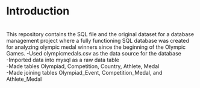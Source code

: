 <h1>Introduction</h1> <br />
This repository contains the SQL file and the original dataset for a database management project where a fully functioning SQL database was created for analyzing olympic medal winners since the beginning of the Olympic Games.
-Used olympicmedals.csv as the data source for the database <br />
-Imported data into mysql as a raw data table <br />
-Made tables Olympiad, Competition, Country, Athlete, Medal <br />
-Made joining tables Olympiad_Event, Competition_Medal, and Athlete_Medal <br />
